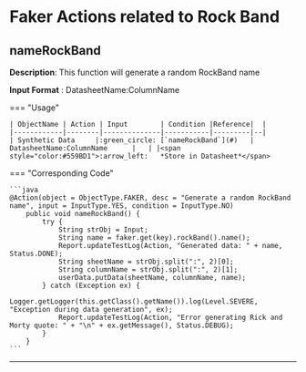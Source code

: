 # **Faker Actions related to Rock Band**

## **nameRockBand**

**Description**: This function will generate a random RockBand name

**Input Format** : DatasheetName:ColumnName

=== "Usage"

    | ObjectName | Action | Input        | Condition |Reference|  |
    |------------|--------|--------------|-----------|---------|--|
    | Synthetic Data     |:green_circle: [`nameRockBand`](#)   | DatasheetName:ColumnName      |   | |<span style="color:#559BD1">:arrow_left:   *Store in Datasheet*</span> 

=== "Corresponding Code"

    ```java
    @Action(object = ObjectType.FAKER, desc = "Generate a random RockBand name", input = InputType.YES, condition = InputType.NO)
        public void nameRockBand() {
            try {
                String strObj = Input;
                String name = faker.get(key).rockBand().name();
                Report.updateTestLog(Action, "Generated data: " + name, Status.DONE);
                String sheetName = strObj.split(":", 2)[0];
                String columnName = strObj.split(":", 2)[1];
                userData.putData(sheetName, columnName, name);
            } catch (Exception ex) {
                Logger.getLogger(this.getClass().getName()).log(Level.SEVERE, "Exception during data generation", ex);
                Report.updateTestLog(Action, "Error generating Rick and Morty quote: " + "\n" + ex.getMessage(), Status.DEBUG);
            }
        }
    ```
-----------------------------------------------------